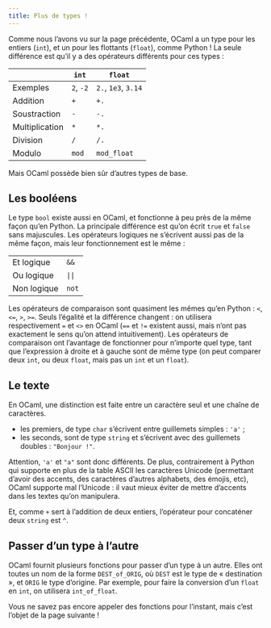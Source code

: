 ```yaml
---
title: Plus de types !
---
```


Comme nous l’avons vu sur la page précédente, OCaml a un type pour les entiers (`int`),
et un pour les flottants (`float`), comme Python ! La seule différence est qu’il y a des
opérateurs différents pour ces types :

|                | `int`     | `float`             |
| -------------- | --------- | ------------------- |
| Exemples       | `2`, `-2` | `2.`, `1e3`, `3.14` |
| Addition       | `+`       | `+.`                |
| Soustraction   | `-`       | `-.`                |
| Multiplication | `*`       | `*.`                |
| Division       | `/`       | `/.`                |
| Modulo         | `mod`     | `mod_float`         |

Mais OCaml possède bien sûr d’autres types de base.

## Les booléens

Le type `bool` existe aussi en OCaml, et fonctionne à peu près de la même façon qu’en Python.
La principale différence est qu’on écrit `true` et `false` sans majuscules.
Les opérateurs logiques ne s’écrivent aussi pas de la même façon, mais leur fonctionnement est le même :

|             |                           |
| ----------- | ------------------------- |
| Et logique  | `&&`                      |
| Ou logique  | <code>&#124;&#124;</code> |
| Non logique | `not`                     |

Les opérateurs de comparaison sont quasiment les mêmes qu’en Python : `<`, `<=`, `>`, `>=`.
Seuls l’égalité et la différence changent : on utilisera respectivement `=` et `<>` en OCaml
(`==` et `!=` existent aussi, mais n’ont pas exactement le sens qu’on attend intuitivement).
Les opérateurs de comparaison ont l’avantage de fonctionner pour n’importe quel type,
tant que l’expression à droite et à gauche sont de même type (on peut comparer deux `int`, ou deux `float`,
mais pas un `int` et un `float`).

## Le texte

En OCaml, une distinction est faite entre un caractère seul et une chaîne de caractères.

- les premiers, de type `char` s’écrivent entre guillemets simples : `'a'` ;
- les seconds, sont de type `string` et s’écrivent avec des guillemets doubles : `"Bonjour !"`.

Attention, `'a'` et `"a"` sont donc différents. De plus, contrairement à Python qui supporte en plus
de la table ASCII les caractères Unicode (permettant d’avoir des accents, des caractères d’autres alphabets, des émojis, etc),
OCaml supporte mal l’Unicode : il vaut mieux éviter de mettre d’accents dans les textes qu’on manipulera.

Et, comme `+` sert à l’addition de deux entiers, l’opérateur pour concaténer deux `string` est `^`.

## Passer d’un type à l’autre

OCaml fournit plusieurs fonctions pour passer d’un type à un autre.
Elles ont toutes un nom de la forme `DEST_of_ORIG`, où `DEST` est le type de « destination »,
et `ORIG` le type d’origine. Par exemple, pour faire la conversion d’un `float` en `int`,
on utilisera `int_of_float`.

Vous ne savez pas encore appeler des fonctions pour l’instant, mais c’est l’objet de la page suivante !
